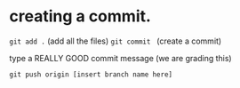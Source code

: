 # creating a commit.

`git add .` (add all the files)
`git commit ` (create a commit)

type a REALLY GOOD commit message (we are grading this)

`git push origin [insert branch name here]`
